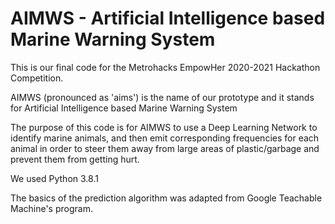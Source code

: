 # AIMWS - Artificial Intelligence based Marine Warning System

This is our final code for the Metrohacks EmpowHer 2020-2021 Hackathon Competition.

AIMWS (pronounced as 'aims') is the name of our prototype and it stands for Artificial Intelligence based Marine Warning System

The purpose of this code is for AIMWS to use a Deep Learning Network to identify marine animals, and then emit corresponding frequencies for each animal in order to steer them away from large areas of plastic/garbage and prevent them from getting hurt. 

We used Python 3.8.1

The basics of the prediction algorithm was adapted from Google Teachable Machine's program.

